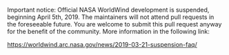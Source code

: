 Important notice: Official NASA WorldWind development is suspended, beginning April 5th, 2019. The maintainers will not attend pull requests in the foreseeable future. You are welcome to submit this pull request anyway for the benefit of the community. More information in the following link:
 
https://worldwind.arc.nasa.gov/news/2019-03-21-suspension-faq/
